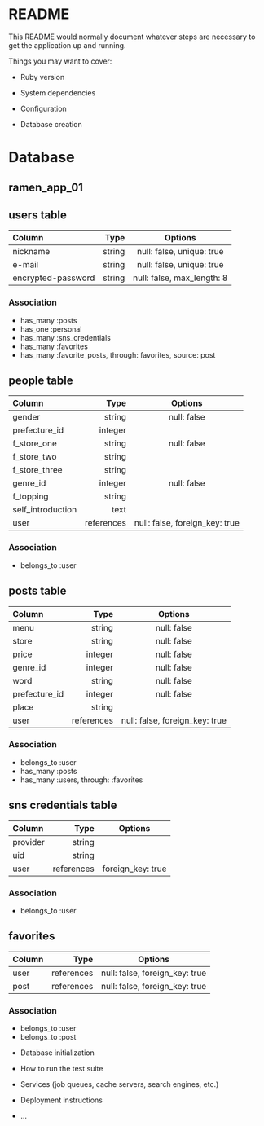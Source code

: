 # README

This README would normally document whatever steps are necessary to get the
application up and running.

Things you may want to cover:

* Ruby version

* System dependencies

* Configuration

* Database creation

# Database
## ramen_app_01

## users table

| Column                   | Type               | Options                         |
|:-------------------------|-------------------:|:-------------------------------:|
| nickname                 | string             | null: false, unique: true       |
| e-mail                   | string             | null: false, unique: true       |
| encrypted-password       | string             | null: false, max_length: 8      |

### Association
- has_many :posts
- has_one :personal
- has_many :sns_credentials
- has_many :favorites
- has_many :favorite_posts, through: favorites, source: post


## people table

| Column                   | Type               | Options                         |
|:-------------------------|-------------------:|:-------------------------------:|
| gender                   | string             | null: false                     |
| prefecture_id            | integer            |                                 |
| f_store_one              | string             | null: false                     |
| f_store_two              | string             |                                 |
| f_store_three            | string             |                                 |
| genre_id                 | integer            | null: false                     |
| f_topping                | string             |                                 |
| self_introduction        | text               |                                 |
| user                     | references         | null: false, foreign_key: true  |

### Association
- belongs_to :user


## posts table

| Column                   | Type               | Options                         |
|:-------------------------|-------------------:|:-------------------------------:|
| menu                     | string             | null: false                     |
| store                    | string             | null: false                     |
| price                    | integer            | null: false                     |
| genre_id                 | integer            | null: false                     |
| word                     | string             | null: false                     |
| prefecture_id            | integer            | null: false                     |
| place                    | string             |                                 |
| user                     | references         | null: false, foreign_key: true  |

### Association
- belongs_to :user
- has_many :posts
- has_many :users, through: :favorites


## sns credentials table
| Column                   | Type               | Options                         |
|:-------------------------|-------------------:|:-------------------------------:|
| provider                 | string             |                                 |
| uid                      | string             |                                 |
| user                     | references         | foreign_key: true               |

### Association
- belongs_to :user


## favorites
| Column                   | Type               | Options                         |
|:-------------------------|-------------------:|:-------------------------------:|
| user                     | references         | null: false, foreign_key: true  |
| post                     | references         | null: false, foreign_key: true  |

### Association
- belongs_to :user
- belongs_to :post


* Database initialization

* How to run the test suite

* Services (job queues, cache servers, search engines, etc.)

* Deployment instructions

* ...
